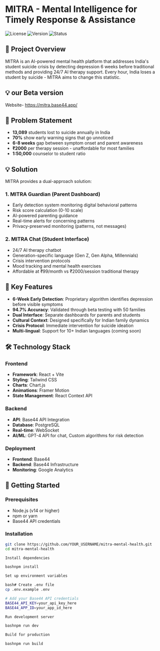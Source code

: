 # MITRA - Mental Intelligence for Timely Response & Assistance

![License](https://img.shields.io/badge/license-MIT-blue.svg)
![Version](https://img.shields.io/badge/version-1.0.0-green.svg)
![Status](https://img.shields.io/badge/status-active-success.svg)

## 🎯 Project Overview

MITRA is an AI-powered mental health platform that addresses India's student suicide crisis by detecting depression 6 weeks before traditional methods and providing 24/7 AI therapy support. Every hour, India loses a student by suicide - MITRA aims to change this statistic.

## 💡 our Beta version 

Website- https://mitra.base44.app/

## 🚨 Problem Statement

- **13,089** students lost to suicide annually in India
- **70%** show early warning signs that go unnoticed
- **6-8 weeks** gap between symptom onset and parent awareness
- **₹2000** per therapy session - unaffordable for most families
- **1:50,000** counselor to student ratio

## 💡 Solution

MITRA provides a dual-approach solution:

### 1. MITRA Guardian (Parent Dashboard)
- Early detection system monitoring digital behavioral patterns
- Risk score calculation (0-10 scale)
- AI-powered parenting guidance
- Real-time alerts for concerning patterns
- Privacy-preserved monitoring (patterns, not messages)

### 2. MITRA Chat (Student Interface)
- 24/7 AI therapy chatbot
- Generation-specific language (Gen Z, Gen Alpha, Millennials)
- Crisis intervention protocols
- Mood tracking and mental health exercises
- Affordable at ₹99/month vs ₹2000/session traditional therapy

## 🌟 Key Features

- **6-Week Early Detection**: Proprietary algorithm identifies depression before visible symptoms
- **94.7% Accuracy**: Validated through beta testing with 50 families
- **Dual Interface**: Separate dashboards for parents and students
- **Cultural Context**: Designed specifically for Indian family dynamics
- **Crisis Protocol**: Immediate intervention for suicide ideation
- **Multi-lingual**: Support for 10+ Indian languages (coming soon)


## 🛠️ Technology Stack

### Frontend
- **Framework**: React + Vite
- **Styling**: Tailwind CSS
- **Charts**: Chart.js
- **Animations**: Framer Motion
- **State Management**: React Context API

### Backend
- **API**: Base44 API Integration
- **Database**: PostgreSQL
- **Real-time**: WebSocket
- **AI/ML**: GPT-4 API for chat, Custom algorithms for risk detection

### Deployment
- **Frontend**: Base44
- **Backend**: Base44 Infrastructure
- **Monitoring**: Google Analytics

## 🚀 Getting Started

### Prerequisites
- Node.js (v14 or higher)
- npm or yarn
- Base44 API credentials

### Installation


```bash
git clone https://github.com/YOUR_USERNAME/mitra-mental-health.git
cd mitra-mental-health

Install dependencies

bashnpm install

Set up environment variables

bash# Create .env file
cp .env.example .env

# Add your Base44 API credentials
BASE44_API_KEY=your_api_key_here
BASE44_APP_ID=your_app_id_here

Run development server

bashnpm run dev

Build for production

bashnpm run build
